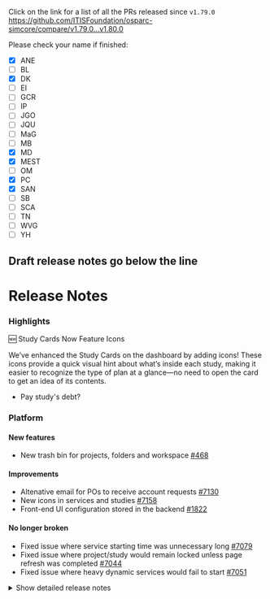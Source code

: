 Click on the link for a list of all the PRs released since `v1.79.0`
https://github.com/ITISFoundation/osparc-simcore/compare/v1.79.0...v1.80.0

Please check your name if finished:
- [x] ANE
- [ ] BL
- [x] DK
- [ ] EI
- [ ] GCR
- [ ] IP
- [ ] JGO
- [ ] JQU
- [ ] MaG
- [ ] MB
- [x] MD
- [x] MEST
- [ ] OM
- [x] PC
- [x] SAN
- [ ] SB
- [ ] SCA
- [ ] TN
- [ ] WVG
- [ ] YH

**Draft release notes go below the line**
---
# Release Notes
### Highlights


🆕 Study Cards Now Feature Icons

We’ve enhanced the Study Cards on the dashboard by adding icons! These icons provide a quick visual hint about what’s inside each study, making it easier to recognize the type of plan at a glance—no need to open the card to get an idea of its contents.

- Pay study's debt?

### Platform



#### New features

- New trash bin for projects, folders and workspace [#468](https://github.com/ITISFoundation/osparc-issues/issues/468)


#### Improvements

- Altenative email for POs to receive account requests [#7130](https://github.com/ITISFoundation/osparc-simcore/issues/7130)
- New icons in services and studies [#7158](https://github.com/ITISFoundation/osparc-simcore/issues/7158)
- Front-end UI configuration stored in the backend [#1822](https://github.com/ITISFoundation/osparc-issues/issues/1822)


#### No longer broken

- Fixed issue where service starting time was unnecessary long [#7079](https://github.com/ITISFoundation/osparc-simcore/pull/7079)
- Fixed issue where project/study would remain locked unless page refresh was completed [#7044](https://github.com/ITISFoundation/osparc-simcore/pull/7044)
- Fixed issue where heavy dynamic services would fail to start [#7051](https://github.com/ITISFoundation/osparc-simcore/pull/7051)



<details>
<summary>Show detailed release notes</summary>

## What's Changed
* 🎨 [Frontend] Search users as they type by @odeimaiz in https://github.com/ITISFoundation/osparc-simcore/pull/7037
* 🐛 fix uvicorn logs that were always on INFO by @matusdrobuliak66 in https://github.com/ITISFoundation/osparc-simcore/pull/7045
* ⬆️ Upgrade playwright to latest version and fix checking of service readyness by @sanderegg in https://github.com/ITISFoundation/osparc-simcore/pull/7047
* 🚑️ Added escaping for 7zip paths by @GitHK in https://github.com/ITISFoundation/osparc-simcore/pull/7049
* 🐛 [Frontend] Bugfix: handle better ``groups/${gid}/users`` error by @odeimaiz in https://github.com/ITISFoundation/osparc-simcore/pull/7048
* ♻️ E2E: provide a requirements file without playwright installed by @sanderegg in https://github.com/ITISFoundation/osparc-simcore/pull/7050
* ♻️ web-server: preparation of trash plugin  ⚠️ by @pcrespov in https://github.com/ITISFoundation/osparc-simcore/pull/7018
* ✨ Adding director-v0 client to dynamic-scheduler by @GitHK in https://github.com/ITISFoundation/osparc-simcore/pull/7001
* ⚗️ Changed `periodic_task_result` internals in the attempt of solving issue by @GitHK in https://github.com/ITISFoundation/osparc-simcore/pull/7032
* ✨ [Frontend] ViP Rentals and ViP Checkouts in Billing Center by @odeimaiz in https://github.com/ITISFoundation/osparc-simcore/pull/7043
* ✨ Add docker test image for performance tests by @bisgaard-itis in https://github.com/ITISFoundation/osparc-simcore/pull/7053
* 🐛 Fix pylint tests by @bisgaard-itis in https://github.com/ITISFoundation/osparc-simcore/pull/7056
* 🎨 [Frontend] Show ``trashedAt`` and ``trashedBy`` on Bin cards by @odeimaiz in https://github.com/ITISFoundation/osparc-simcore/pull/7030
* ⬆️ UV upgrade to 0.5 by @sanderegg in https://github.com/ITISFoundation/osparc-simcore/pull/7058
* 🐛✨ [Frontend] Improve latest version fetching workflow by @odeimaiz in https://github.com/ITISFoundation/osparc-simcore/pull/7054
* ✨ Introduce wallet exchange 🗃️ by @matusdrobuliak66 in https://github.com/ITISFoundation/osparc-simcore/pull/7033
* 🐛Refactoring of project locking using decorator by @sanderegg in https://github.com/ITISFoundation/osparc-simcore/pull/7044
* 🐛Fixes invalid invitation links by @pcrespov in https://github.com/ITISFoundation/osparc-simcore/pull/7057
* 🎨 [Frontend] e2e: Add test ids to version selector in Service Browser by @odeimaiz in https://github.com/ITISFoundation/osparc-simcore/pull/7060
* ♻️ Extract `workbench` from `projects` to `projects_nodes` table 🗃️ by @giancarloromeo in https://github.com/ITISFoundation/osparc-simcore/pull/7010
* 🐛 Use ubuntu dind for performance tests by @bisgaard-itis in https://github.com/ITISFoundation/osparc-simcore/pull/7064
* 🐛 Set `key`, `version` and `label` columns as temporarily nullable by @giancarloromeo in https://github.com/ITISFoundation/osparc-simcore/pull/7067
* 🐛 Fix not listing published templates by @matusdrobuliak66 in https://github.com/ITISFoundation/osparc-simcore/pull/7065
* ♻️ Move service extras to catalog by @GitHK in https://github.com/ITISFoundation/osparc-simcore/pull/7025
* ✨ [Frontend] Feature: Pay study's debt by @odeimaiz in https://github.com/ITISFoundation/osparc-simcore/pull/7061
* 🐛  Add project name search parameter for project listing for the API server usecase 🚨 by @matusdrobuliak66 in https://github.com/ITISFoundation/osparc-simcore/pull/7066
* 🐛 no longer fail when removing a volume from a node that does no longer exist by @GitHK in https://github.com/ITISFoundation/osparc-simcore/pull/7036
* 🎨 extend ooil to support `depends_on` keyword in overwrites by @GitHK in https://github.com/ITISFoundation/osparc-simcore/pull/7041
* ✨ [Frontend] More responsive login page by @odeimaiz in https://github.com/ITISFoundation/osparc-simcore/pull/7073
* 🐛Autoscaling: Fix issue where all warm buffers would be used to replace hot buffers (🚨) by @sanderegg in https://github.com/ITISFoundation/osparc-simcore/pull/7079
* 🎨 increase timeout e2e tip test by @matusdrobuliak66 in https://github.com/ITISFoundation/osparc-simcore/pull/7059
* 🐛 remove noisy errors form logs by @GitHK in https://github.com/ITISFoundation/osparc-simcore/pull/7094
* ✨ web-api: trashed resources include `trashedBy` with the primary GID of the user that trashed it by @pcrespov in https://github.com/ITISFoundation/osparc-simcore/pull/7052
* ✅ 🔨 Maintenance: resolves tests hanging in CI by @pcrespov in https://github.com/ITISFoundation/osparc-simcore/pull/7077
* 🎨 [Frontend] Purchase items for one year by @odeimaiz in https://github.com/ITISFoundation/osparc-simcore/pull/7084
* 🔨initial Mergify configuration by @GitHK in https://github.com/ITISFoundation/osparc-simcore/pull/7108
* 🔨 Mergify automatically update branch if behind in commits by @GitHK in https://github.com/ITISFoundation/osparc-simcore/pull/7111
* 🎨 Progress bars wording improvements while opening a service by @GitHK in https://github.com/ITISFoundation/osparc-simcore/pull/7102
* 🔨 Trying to make Mergify use the merge queue by @GitHK in https://github.com/ITISFoundation/osparc-simcore/pull/7116
* 🔨 branch protection conditions are enforced before merging not when adding to the merge queue by @GitHK in https://github.com/ITISFoundation/osparc-simcore/pull/7120
* 🔨 Update PR queueing rules for Mergify by @GitHK in https://github.com/ITISFoundation/osparc-simcore/pull/7121
* 🔨 Mergify queue takes over keeping in sync with master by @GitHK in https://github.com/ITISFoundation/osparc-simcore/pull/7122
* 🎨 improvements: return user email in licensed items, error msg, expose pricing plans 🗃️ by @matusdrobuliak66 in https://github.com/ITISFoundation/osparc-simcore/pull/7068
* ♻️ 🎨 License plugin: toggle vip feature by @pcrespov in https://github.com/ITISFoundation/osparc-simcore/pull/7110
* 🐛 [Frontend] Bugfix: Do not recreate login page after resize by @odeimaiz in https://github.com/ITISFoundation/osparc-simcore/pull/7118
* 🔨 Only retry flaky tests when PR is ready for merging by @GitHK in https://github.com/ITISFoundation/osparc-simcore/pull/7126
* ♻️  Maintenance: refactors application settings repo-wide by @pcrespov in https://github.com/ITISFoundation/osparc-simcore/pull/7112
* 🎨 New PO email per product to use in account requests 🗃️🚨 by @pcrespov in https://github.com/ITISFoundation/osparc-simcore/pull/7131
* 🎨 [Frontend] check ``licensesEnabled`` variable set in the webserver by @odeimaiz in https://github.com/ITISFoundation/osparc-simcore/pull/7132
* ✨ [Frontend] New + Button by @odeimaiz in https://github.com/ITISFoundation/osparc-simcore/pull/7089
* 🎨 Expose `wallet_id` to computational and dynamic services via env vars upon request by @GitHK in https://github.com/ITISFoundation/osparc-simcore/pull/7125
* 🎨 [Frontend] S4L: Make Company Name required by @odeimaiz in https://github.com/ITISFoundation/osparc-simcore/pull/7129
* 🎨 E2E: be compatible with legacy services by @matusdrobuliak66 in https://github.com/ITISFoundation/osparc-simcore/pull/7134
* ⬆️ upgraded tools & packages by @GitHK in https://github.com/ITISFoundation/osparc-simcore/pull/7075
* 🐛 [Frontend] Fix: "New" translation by @odeimaiz in https://github.com/ITISFoundation/osparc-simcore/pull/7142
* ♻️ Update traefik router hardcoded priorities by @YuryHrytsuk in https://github.com/ITISFoundation/osparc-simcore/pull/7141
* 🐛 [e2e] Fixes after new plus button by @odeimaiz in https://github.com/ITISFoundation/osparc-simcore/pull/7143
* 🔨 Allow Mergify to detect more failing cases for CI restarts & Automatically add PRs to queue by @GitHK in https://github.com/ITISFoundation/osparc-simcore/pull/7133
* ✨ Updates `licensed_items` table  🗃️ by @pcrespov in https://github.com/ITISFoundation/osparc-simcore/pull/7144
* 🎨 Changing Rest Model for licensed items listing (🗃️) by @matusdrobuliak66 in https://github.com/ITISFoundation/osparc-simcore/pull/7139
* 🎨 Minor: ooil prints warning when one subfolder (of potentially many) doesn't contain `metadata.yml` by @mrnicegyu11 in https://github.com/ITISFoundation/osparc-simcore/pull/7128
* Add licensing endpoints to api check and improve backwards compatibility checks by @bisgaard-itis in https://github.com/ITISFoundation/osparc-simcore/pull/7157
* 🎨 [Frontend] Standalone (full screen) UI mode by @odeimaiz in https://github.com/ITISFoundation/osparc-simcore/pull/7138
* 🎨 [Frontend] Licensed items: Adapt to new model and backend's catalog by @odeimaiz in https://github.com/ITISFoundation/osparc-simcore/pull/7146
* 🎨 [Frontend] Feature: Study icon by @odeimaiz in https://github.com/ITISFoundation/osparc-simcore/pull/7155
* ♻️ Adding lifespan support for FastAPI & migrated `dynamic-scheduler` to use it by @GitHK in https://github.com/ITISFoundation/osparc-simcore/pull/7149
* 🐛 Removed tracing lifespan which should be an initialize by @GitHK in https://github.com/ITISFoundation/osparc-simcore/pull/7165
* 🎨 [Frontend] UI/UX Data handling: Larger window and list view by default by @odeimaiz in https://github.com/ITISFoundation/osparc-simcore/pull/7160
* ✨ Sync task that auto-registers items from VIP as licensed items in the system 🗃️ 🚨  by @pcrespov in https://github.com/ITISFoundation/osparc-simcore/pull/7140
* 🎨 [Frontend] Enh: Merge ``Preferences`` into ``My Account`` by @odeimaiz in https://github.com/ITISFoundation/osparc-simcore/pull/7173
* 🎨 [Frontend] Enh: Tags UX by @odeimaiz in https://github.com/ITISFoundation/osparc-simcore/pull/7169
* 🐛 fixes failure due to nullable doi in licensed-items web-api response by @pcrespov in https://github.com/ITISFoundation/osparc-simcore/pull/7177
* ♻️ [Frontend] ViP Market: adapt to latest model by @odeimaiz in https://github.com/ITISFoundation/osparc-simcore/pull/7164
* 🎨 Enhances Iicence feature: new vendor phantoms and licensed-resource-data `id` (🚨) by @pcrespov in https://github.com/ITISFoundation/osparc-simcore/pull/7179
* ♻️ Refactors catalog's `update_service` operation by @pcrespov in https://github.com/ITISFoundation/osparc-simcore/pull/7181
* 🐛 Fix showing tags in usage overview by @matusdrobuliak66 in https://github.com/ITISFoundation/osparc-simcore/pull/7183
* 🐛 error handling vip models 🗃️ by @matusdrobuliak66 in https://github.com/ITISFoundation/osparc-simcore/pull/7184
* 🎨 Services metadata has icon field and API can get/update it  🗃️ by @pcrespov in https://github.com/ITISFoundation/osparc-simcore/pull/7174
* 🗑️ Retire webserver's project meta-modeling and version-control ⚠️🚨🗃️ by @pcrespov in https://github.com/ITISFoundation/osparc-simcore/pull/7182
* ♻️Storage: Code refactoring prior to changes (🚨🚨) by @sanderegg in https://github.com/ITISFoundation/osparc-simcore/pull/7088
* ♻️ introduce `licensed_resources` (🗃️) by @matusdrobuliak66 in https://github.com/ITISFoundation/osparc-simcore/pull/7190
* 🐛Fixes batch-get operations on trash by @pcrespov in https://github.com/ITISFoundation/osparc-simcore/pull/7194
* 🐛 fix migration (🗃️) by @matusdrobuliak66 in https://github.com/ITISFoundation/osparc-simcore/pull/7205
* 🐛 [Frontend] Bugfix: App Mode was showing the settings by @odeimaiz in https://github.com/ITISFoundation/osparc-simcore/pull/7180
* ✨ web-api: exposes project's icon as an `ui` attribute by @pcrespov in https://github.com/ITISFoundation/osparc-simcore/pull/7204
* 🐛 Mergify unwanted master branch reruns by @GitHK in https://github.com/ITISFoundation/osparc-simcore/pull/7208
* 🐛 retry pulling image layer when they timeout by @GitHK in https://github.com/ITISFoundation/osparc-simcore/pull/7051
* 🐛Storage: fix copying of file and ensure project lock release is always notified safely by @sanderegg in https://github.com/ITISFoundation/osparc-simcore/pull/7206
* ✨ [Frontend] Patch service icon by @odeimaiz in https://github.com/ITISFoundation/osparc-simcore/pull/7209
* ✨ adding `docker-api-proxy` service ⚠️ by @GitHK in https://github.com/ITISFoundation/osparc-simcore/pull/7070
* 🐛Storage: fix access to DatCore by @sanderegg in https://github.com/ITISFoundation/osparc-simcore/pull/7213
* 🎨 [Frontend] Hide Sim4Life->oSparc integration features by @odeimaiz in https://github.com/ITISFoundation/osparc-simcore/pull/7207
* ♻️ refactors web-api project's `ui` schemas by @pcrespov in https://github.com/ITISFoundation/osparc-simcore/pull/7210
* ✨ Adding `catalog` client to `dynamic-scheduler` ⚠️ by @GitHK in https://github.com/ITISFoundation/osparc-simcore/pull/7162
* 🐛 migration fix (🗃️) by @matusdrobuliak66 in https://github.com/ITISFoundation/osparc-simcore/pull/7216
* ♻️ Making `docker-api-network` internal by @GitHK in https://github.com/ITISFoundation/osparc-simcore/pull/7222
* ✨ product's ui config 🗃️ by @pcrespov in https://github.com/ITISFoundation/osparc-simcore/pull/7217
* ✨ [Frontend] Read product_ui_config from backend by @odeimaiz in https://github.com/ITISFoundation/osparc-simcore/pull/7220
* ♻️ VIP models introduce licensed versioning (🗃️) by @matusdrobuliak66 in https://github.com/ITISFoundation/osparc-simcore/pull/7215
* 🎨 itis vip syncer: adds periodicity in config ⚠️🚨 by @pcrespov in https://github.com/ITISFoundation/osparc-simcore/pull/7221
* 🎨 [Frontend] ViP Market enhancements by @odeimaiz in https://github.com/ITISFoundation/osparc-simcore/pull/7212
* 🎨 add `is_hidden_on_market` field for listing (🗃️) by @matusdrobuliak66 in https://github.com/ITISFoundation/osparc-simcore/pull/7227
* ✨ Add `storage` dummy rpc endpoints for zipping by @bisgaard-itis in https://github.com/ITISFoundation/osparc-simcore/pull/7202
* ♻️ Refactor `webserver` projects: drops request dependency on service layer functions  by @pcrespov in https://github.com/ITISFoundation/osparc-simcore/pull/7228
* 🎨 [Frontend] ViP Market: Give access to purchased lower versions by @odeimaiz in https://github.com/ITISFoundation/osparc-simcore/pull/7230
* 🎨 [Frontend] Enh: validate UI config by @odeimaiz in https://github.com/ITISFoundation/osparc-simcore/pull/7225
* ♻️Storage: light refactoring to reduce noise by @sanderegg in https://github.com/ITISFoundation/osparc-simcore/pull/7233
* 🐛 fix licensed items listing with hidden flag by @matusdrobuliak66 in https://github.com/ITISFoundation/osparc-simcore/pull/7232
* ✨ web-api: Empty bin of explicitly trashed projects by @pcrespov in https://github.com/ITISFoundation/osparc-simcore/pull/7226
* ✨Streaming utils for zipping and reading/wiring to S3 by @GitHK in https://github.com/ITISFoundation/osparc-simcore/pull/7186
* 🎨 [Frontend] Enh ViP Market: Display bundled models in thumbnail list by @odeimaiz in https://github.com/ITISFoundation/osparc-simcore/pull/7236
* ♻️ Refactor `webserver` projects: rest exception handlers by @pcrespov in https://github.com/ITISFoundation/osparc-simcore/pull/7229
* 🎨 [Frontend] Plus Button: Support ``myMostUsed`` Services by @odeimaiz in https://github.com/ITISFoundation/osparc-simcore/pull/7238
* 🎨 [Frontend] ViP Market: force accept Terms and Conditions by @odeimaiz in https://github.com/ITISFoundation/osparc-simcore/pull/7239
* 🎨 [Frontend] Restore standalone view by @odeimaiz in https://github.com/ITISFoundation/osparc-simcore/pull/7242
* ✨ web-api: Empty bins for folders and its content by @pcrespov in https://github.com/ITISFoundation/osparc-simcore/pull/7237
* ♻️ `licensed_resources` ordering based on priority (🗃️) by @matusdrobuliak66 in https://github.com/ITISFoundation/osparc-simcore/pull/7241
* 🎨 [Frontend] ViP Market: Support 0-cost models by @odeimaiz in https://github.com/ITISFoundation/osparc-simcore/pull/7245
* 🐛 vip-syncer: fixed parsing items in `Features` string by @pcrespov in https://github.com/ITISFoundation/osparc-simcore/pull/7247
* 🐛 disable network encryption when running locally due to WSL by @GitHK in https://github.com/ITISFoundation/osparc-simcore/pull/7243
* 🎨 [Frontend] ViP Market: Cache pricing units by @odeimaiz in https://github.com/ITISFoundation/osparc-simcore/pull/7248
* 🎨 [Frontend] ViP Market: Requests after review 02.19 by @odeimaiz in https://github.com/ITISFoundation/osparc-simcore/pull/7249
* 🎨 [Frontend] ViP Market: last minors by @odeimaiz in https://github.com/ITISFoundation/osparc-simcore/pull/7250
* 🎨 [Frontend] ViP Market: Capitalize some feature fields by @odeimaiz in https://github.com/ITISFoundation/osparc-simcore/pull/7252
* ✨ Deletion of trashed projects/folders upon expiration of retention time by @pcrespov in https://github.com/ITISFoundation/osparc-simcore/pull/7246
* Propagate data export endpoints to webserver by @bisgaard-itis in https://github.com/ITISFoundation/osparc-simcore/pull/7244
* 🎨 [Frontend] Enh: Empty trash workflow by @odeimaiz in https://github.com/ITISFoundation/osparc-simcore/pull/7253
* 🎨 [Frontend] ViP Store: Add splitpane to Store by @odeimaiz in https://github.com/ITISFoundation/osparc-simcore/pull/7254
* ♻️ Removed unused endpoint from `dynamic-sidecar` by @GitHK in https://github.com/ITISFoundation/osparc-simcore/pull/7255
* 🐛 Fix pr workflows by @bisgaard-itis in https://github.com/ITISFoundation/osparc-simcore/pull/7259
* ♻️ Currently frontend is expecting `status` field in error response body 🚨 by @matusdrobuliak66 in https://github.com/ITISFoundation/osparc-simcore/pull/7256
* ♻️ `licensed_items` migration add product to key, version unique index key (🗃️) by @matusdrobuliak66 in https://github.com/ITISFoundation/osparc-simcore/pull/7260
* ♻️✨ ViP Store: Licensed Item model and Cache by @odeimaiz in https://github.com/ITISFoundation/osparc-simcore/pull/7261
* ♻️ [Frontend] Maintenance: Refactor decorators by @odeimaiz in https://github.com/ITISFoundation/osparc-simcore/pull/7266
* 🐛 catalog-api: Fixes validation errors on /services entrypoint by @pcrespov in https://github.com/ITISFoundation/osparc-simcore/pull/7268
* 🎨 Improves empty-trash to avoid misleading the user by @pcrespov in https://github.com/ITISFoundation/osparc-simcore/pull/7267
* 🎨 add constrains in `resource_tracker_pricing_plan_to_service` and `licensed_item_to_resource` DB tables (🗃️) by @matusdrobuliak66 in https://github.com/ITISFoundation/osparc-simcore/pull/7269
* ♻️ Datcore-adapter refactoring by @sanderegg in https://github.com/ITISFoundation/osparc-simcore/pull/7270
* 🐛 add `product_name` to licensed item/resource mapping table (🗃️) by @matusdrobuliak66 in https://github.com/ITISFoundation/osparc-simcore/pull/7272
* ✨Storage: new paths entrypoint with pagination by @sanderegg in https://github.com/ITISFoundation/osparc-simcore/pull/7200
* ♻️ Maintenance: enhances `pytest_simcore` tooling by @pcrespov in https://github.com/ITISFoundation/osparc-simcore/pull/7274
* 🐛Webserver: re-generate wrong openapi by @sanderegg in https://github.com/ITISFoundation/osparc-simcore/pull/7283
* 🎨 add `num_of_seats` to pricing unit (for LICENSE type pricing plan) by @matusdrobuliak66 in https://github.com/ITISFoundation/osparc-simcore/pull/7271
* ♻️ web-server: Refactor products domain by @pcrespov in https://github.com/ITISFoundation/osparc-simcore/pull/7263
* 1848 add permission rights to async jobs by @bisgaard-itis in https://github.com/ITISFoundation/osparc-simcore/pull/7262
* 🎨Storage: display path field is url encoded by parts by @sanderegg in https://github.com/ITISFoundation/osparc-simcore/pull/7285
* Storage: Add cancellation middleware by @sanderegg in https://github.com/ITISFoundation/osparc-simcore/pull/7279
* 🎨 pin `licensed_resources` for public api by @matusdrobuliak66 in https://github.com/ITISFoundation/osparc-simcore/pull/7284
* 🐛 [Frontend] Fix Import ViP Model: store and pass modelId by @odeimaiz in https://github.com/ITISFoundation/osparc-simcore/pull/7291
* ♻️ [Frontend] Rename: "Model Store" -> "The Shop" by @odeimaiz in https://github.com/ITISFoundation/osparc-simcore/pull/7297
* 🎨 [Frontend] Use Number of Seats defined in the Pricing Unit by @odeimaiz in https://github.com/ITISFoundation/osparc-simcore/pull/7273
* 🐛 [Frontend] File Picker: complete upload by @odeimaiz in https://github.com/ITISFoundation/osparc-simcore/pull/7299
* Add a test to check if pruning of api keys is triggered by @bisgaard-itis in https://github.com/ITISFoundation/osparc-simcore/pull/7290
* ♻️ Refactor and polish api keys domain of webserver by @bisgaard-itis in https://github.com/ITISFoundation/osparc-simcore/pull/7293
* 🎨 introducing contract testing by @matusdrobuliak66 in https://github.com/ITISFoundation/osparc-simcore/pull/7172
* 🐛 When a file is now moved to the `output_x` folder it is now detected by @GitHK in https://github.com/ITISFoundation/osparc-simcore/pull/7301
* 🎨 PACT - add checkout release contract test by @matusdrobuliak66 in https://github.com/ITISFoundation/osparc-simcore/pull/7303
* 🎨 [Frontend] App Team (04.03): Shop glitch and Strings by @odeimaiz in https://github.com/ITISFoundation/osparc-simcore/pull/7306
* 🎨Storage: Increased maximum number of returned paths to 1000 by @sanderegg in https://github.com/ITISFoundation/osparc-simcore/pull/7305
* 🐛Storage: quote returned links such that they are usable with files containing parentheses @sanderegg in https://github.com/ITISFoundation/osparc-simcore/pull/7313
* 🎨 [Frontend] Guided Tours: update to latest frontend  by @odeimaiz in https://github.com/ITISFoundation/osparc-simcore/pull/7311
* 🐛 EFS - background task not starting by @matusdrobuliak66 in https://github.com/ITISFoundation/osparc-simcore/pull/7314
* 🐛 sidecar no longer fails when saving data with missing permissions by @GitHK in https://github.com/ITISFoundation/osparc-simcore/pull/7307


**Full Changelog**: https://github.com/ITISFoundation/osparc-simcore/compare/v1.79.0...v1.80.0
**Release Issue**: https://github.com/ITISFoundation/osparc-simcore/issues/7081
</details>
